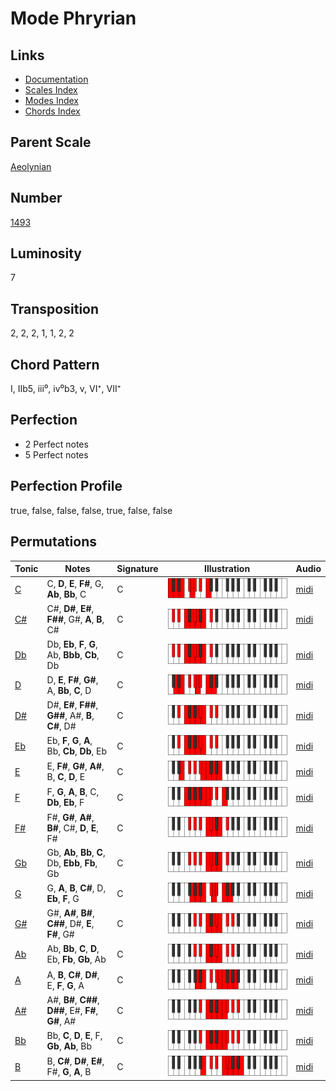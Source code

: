 # Mode Phryrian

## Links

- [Documentation](README.md)
- [Scales Index](Scales.md)
- [Modes Index](Modes.md)
- [Chords Index](Chords.md)

## Parent Scale

[Aeolynian](ScaleAeolynian.md)

## Number

[1493](https://ianring.com/musictheory/scales/1493)

## Luminosity

7

## Transposition

2, 2, 2, 1, 1, 2, 2

## Chord Pattern

I, IIb5, iii⁰, iv⁰b3, v, VI⁺, VII⁺

## Perfection

- 2 Perfect notes
- 5 Perfect notes

## Perfection Profile

true, false, false, false, true, false, false

## Permutations

| Tonic | Notes | Signature | Illustration | Audio |
|-------|-------|-----------|--------------|-------|
| [C](ModeCNaturalPhryrian.md) | C, **D**, **E**, **F#**, G, **Ab**, **Bb**, C | C | ![CNaturalPhryrian](ModeCNaturalPhryrian.png) | [midi](https://github.com/edipermadi/music/blob/main/docs/ModeCNaturalPhryrian.mid?raw=true) |
| [C#](ModeCSharpPhryrian.md) | C#, **D#**, **E#**, **F##**, G#, **A**, **B**, C# | C | ![CSharpPhryrian](ModeCSharpPhryrian.png) | [midi](https://github.com/edipermadi/music/blob/main/docs/ModeCSharpPhryrian.mid?raw=true) |
| [Db](ModeDFlatPhryrian.md) | Db, **Eb**, **F**, **G**, Ab, **Bbb**, **Cb**, Db | C | ![DFlatPhryrian](ModeDFlatPhryrian.png) | [midi](https://github.com/edipermadi/music/blob/main/docs/ModeDFlatPhryrian.mid?raw=true) |
| [D](ModeDNaturalPhryrian.md) | D, **E**, **F#**, **G#**, A, **Bb**, **C**, D | C | ![DNaturalPhryrian](ModeDNaturalPhryrian.png) | [midi](https://github.com/edipermadi/music/blob/main/docs/ModeDNaturalPhryrian.mid?raw=true) |
| [D#](ModeDSharpPhryrian.md) | D#, **E#**, **F##**, **G##**, A#, **B**, **C#**, D# | C | ![DSharpPhryrian](ModeDSharpPhryrian.png) | [midi](https://github.com/edipermadi/music/blob/main/docs/ModeDSharpPhryrian.mid?raw=true) |
| [Eb](ModeEFlatPhryrian.md) | Eb, **F**, **G**, **A**, Bb, **Cb**, **Db**, Eb | C | ![EFlatPhryrian](ModeEFlatPhryrian.png) | [midi](https://github.com/edipermadi/music/blob/main/docs/ModeEFlatPhryrian.mid?raw=true) |
| [E](ModeENaturalPhryrian.md) | E, **F#**, **G#**, **A#**, B, **C**, **D**, E | C | ![ENaturalPhryrian](ModeENaturalPhryrian.png) | [midi](https://github.com/edipermadi/music/blob/main/docs/ModeENaturalPhryrian.mid?raw=true) |
| [F](ModeFNaturalPhryrian.md) | F, **G**, **A**, **B**, C, **Db**, **Eb**, F | C | ![FNaturalPhryrian](ModeFNaturalPhryrian.png) | [midi](https://github.com/edipermadi/music/blob/main/docs/ModeFNaturalPhryrian.mid?raw=true) |
| [F#](ModeFSharpPhryrian.md) | F#, **G#**, **A#**, **B#**, C#, **D**, **E**, F# | C | ![FSharpPhryrian](ModeFSharpPhryrian.png) | [midi](https://github.com/edipermadi/music/blob/main/docs/ModeFSharpPhryrian.mid?raw=true) |
| [Gb](ModeGFlatPhryrian.md) | Gb, **Ab**, **Bb**, **C**, Db, **Ebb**, **Fb**, Gb | C | ![GFlatPhryrian](ModeGFlatPhryrian.png) | [midi](https://github.com/edipermadi/music/blob/main/docs/ModeGFlatPhryrian.mid?raw=true) |
| [G](ModeGNaturalPhryrian.md) | G, **A**, **B**, **C#**, D, **Eb**, **F**, G | C | ![GNaturalPhryrian](ModeGNaturalPhryrian.png) | [midi](https://github.com/edipermadi/music/blob/main/docs/ModeGNaturalPhryrian.mid?raw=true) |
| [G#](ModeGSharpPhryrian.md) | G#, **A#**, **B#**, **C##**, D#, **E**, **F#**, G# | C | ![GSharpPhryrian](ModeGSharpPhryrian.png) | [midi](https://github.com/edipermadi/music/blob/main/docs/ModeGSharpPhryrian.mid?raw=true) |
| [Ab](ModeAFlatPhryrian.md) | Ab, **Bb**, **C**, **D**, Eb, **Fb**, **Gb**, Ab | C | ![AFlatPhryrian](ModeAFlatPhryrian.png) | [midi](https://github.com/edipermadi/music/blob/main/docs/ModeAFlatPhryrian.mid?raw=true) |
| [A](ModeANaturalPhryrian.md) | A, **B**, **C#**, **D#**, E, **F**, **G**, A | C | ![ANaturalPhryrian](ModeANaturalPhryrian.png) | [midi](https://github.com/edipermadi/music/blob/main/docs/ModeANaturalPhryrian.mid?raw=true) |
| [A#](ModeASharpPhryrian.md) | A#, **B#**, **C##**, **D##**, E#, **F#**, **G#**, A# | C | ![ASharpPhryrian](ModeASharpPhryrian.png) | [midi](https://github.com/edipermadi/music/blob/main/docs/ModeASharpPhryrian.mid?raw=true) |
| [Bb](ModeBFlatPhryrian.md) | Bb, **C**, **D**, **E**, F, **Gb**, **Ab**, Bb | C | ![BFlatPhryrian](ModeBFlatPhryrian.png) | [midi](https://github.com/edipermadi/music/blob/main/docs/ModeBFlatPhryrian.mid?raw=true) |
| [B](ModeBNaturalPhryrian.md) | B, **C#**, **D#**, **E#**, F#, **G**, **A**, B | C | ![BNaturalPhryrian](ModeBNaturalPhryrian.png) | [midi](https://github.com/edipermadi/music/blob/main/docs/ModeBNaturalPhryrian.mid?raw=true) |
